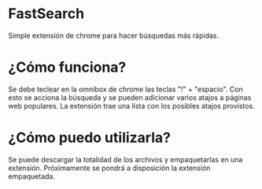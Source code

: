 FastSearch
==========

Simple extensión de chrome para hacer búsquedas más rápidas.

¿Cómo funciona?
===============

Se debe teclear en la omnibox de chrome las teclas "!" + "espacio". Con esto se acciona la búsqueda y se pueden adicionar varios atajos a páginas web populares. La extensión trae una lista con los posibles atajos provistos.

¿Cómo puedo utilizarla?
=======================

Se puede descargar la totalidad de los archivos y empaquetarlas en una extensión. 
Próximamente se pondrá a disposición la extensión empaquetada.



